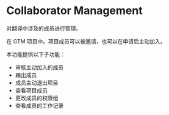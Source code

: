 # Collaborator Management

对翻译中涉及的成员进行管理。

在 GTM 项目中。项目成员可以被邀请，也可以在申请后主动加入。

本功能提供以下子功能：

- 审核主动加入的成员
- 踢出成员
- 成员主动退出项目
- 查看项目成员
- 更改成员的权限组
- 查看成员的工作记录